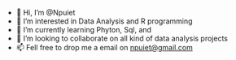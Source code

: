 - 👋 Hi, I’m @Npuiet
- 👀 I’m interested in Data Analysis and R programming 
- 🌱 I’m currently learning Phyton, Sql, and 
- 💞️ I’m looking to collaborate on all kind of  data analysis projects
- 📫 Fell free to drop me a email on npuiet@gmail.com

<!---
Npuiet/Npuiet is a ✨ special ✨ repository because its `README.md` (this file) appears on your GitHub profile.
You can click the Preview link to take a look at your changes.
--->
